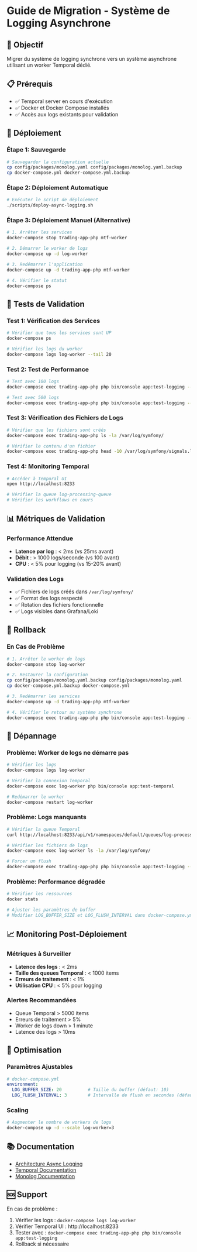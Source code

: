 # Guide de Migration - Système de Logging Asynchrone

## 🎯 Objectif

Migrer du système de logging synchrone vers un système asynchrone utilisant un worker Temporal dédié.

## 📋 Prérequis

- ✅ Temporal server en cours d'exécution
- ✅ Docker et Docker Compose installés
- ✅ Accès aux logs existants pour validation

## 🚀 Déploiement

### Étape 1: Sauvegarde
```bash
# Sauvegarder la configuration actuelle
cp config/packages/monolog.yaml config/packages/monolog.yaml.backup
cp docker-compose.yml docker-compose.yml.backup
```

### Étape 2: Déploiement Automatique
```bash
# Exécuter le script de déploiement
./scripts/deploy-async-logging.sh
```

### Étape 3: Déploiement Manuel (Alternative)
```bash
# 1. Arrêter les services
docker-compose stop trading-app-php mtf-worker

# 2. Démarrer le worker de logs
docker-compose up -d log-worker

# 3. Redémarrer l'application
docker-compose up -d trading-app-php mtf-worker

# 4. Vérifier le statut
docker-compose ps
```

## 🧪 Tests de Validation

### Test 1: Vérification des Services
```bash
# Vérifier que tous les services sont UP
docker-compose ps

# Vérifier les logs du worker
docker-compose logs log-worker --tail 20
```

### Test 2: Test de Performance
```bash
# Test avec 100 logs
docker-compose exec trading-app-php php bin/console app:test-logging --count=100

# Test avec 500 logs
docker-compose exec trading-app-php php bin/console app:test-logging --count=500
```

### Test 3: Vérification des Fichiers de Logs
```bash
# Vérifier que les fichiers sont créés
docker-compose exec trading-app-php ls -la /var/log/symfony/

# Vérifier le contenu d'un fichier
docker-compose exec trading-app-php head -10 /var/log/symfony/signals.log
```

### Test 4: Monitoring Temporal
```bash
# Accéder à Temporal UI
open http://localhost:8233

# Vérifier la queue log-processing-queue
# Vérifier les workflows en cours
```

## 📊 Métriques de Validation

### Performance Attendue
- **Latence par log** : < 2ms (vs 25ms avant)
- **Débit** : > 1000 logs/seconde (vs 100 avant)
- **CPU** : < 5% pour logging (vs 15-20% avant)

### Validation des Logs
- ✅ Fichiers de logs créés dans `/var/log/symfony/`
- ✅ Format des logs respecté
- ✅ Rotation des fichiers fonctionnelle
- ✅ Logs visibles dans Grafana/Loki

## 🔄 Rollback

### En Cas de Problème
```bash
# 1. Arrêter le worker de logs
docker-compose stop log-worker

# 2. Restaurer la configuration
cp config/packages/monolog.yaml.backup config/packages/monolog.yaml
cp docker-compose.yml.backup docker-compose.yml

# 3. Redémarrer les services
docker-compose up -d trading-app-php mtf-worker

# 4. Vérifier le retour au système synchrone
docker-compose exec trading-app-php php bin/console app:test-logging --count=10
```

## 🐛 Dépannage

### Problème: Worker de logs ne démarre pas
```bash
# Vérifier les logs
docker-compose logs log-worker

# Vérifier la connexion Temporal
docker-compose exec log-worker php bin/console app:test-temporal

# Redémarrer le worker
docker-compose restart log-worker
```

### Problème: Logs manquants
```bash
# Vérifier la queue Temporal
curl http://localhost:8233/api/v1/namespaces/default/queues/log-processing-queue

# Vérifier les fichiers de logs
docker-compose exec log-worker ls -la /var/log/symfony/

# Forcer un flush
docker-compose exec trading-app-php php bin/console app:test-logging --count=1
```

### Problème: Performance dégradée
```bash
# Vérifier les ressources
docker stats

# Ajuster les paramètres de buffer
# Modifier LOG_BUFFER_SIZE et LOG_FLUSH_INTERVAL dans docker-compose.yml
```

## 📈 Monitoring Post-Déploiement

### Métriques à Surveiller
- **Latence des logs** : < 2ms
- **Taille des queues Temporal** : < 1000 items
- **Erreurs de traitement** : < 1%
- **Utilisation CPU** : < 5% pour logging

### Alertes Recommandées
- Queue Temporal > 5000 items
- Erreurs de traitement > 5%
- Worker de logs down > 1 minute
- Latence des logs > 10ms

## 🔧 Optimisation

### Paramètres Ajustables
```yaml
# docker-compose.yml
environment:
  LOG_BUFFER_SIZE: 20          # Taille du buffer (défaut: 10)
  LOG_FLUSH_INTERVAL: 3        # Intervalle de flush en secondes (défaut: 5)
```

### Scaling
```bash
# Augmenter le nombre de workers de logs
docker-compose up -d --scale log-worker=3
```

## 📚 Documentation

- [Architecture Async Logging](LOGGING_ASYNC_ARCHITECTURE.md)
- [Temporal Documentation](https://docs.temporal.io/)
- [Monolog Documentation](https://github.com/Seldaek/monolog)

## 🆘 Support

En cas de problème :
1. Vérifier les logs : `docker-compose logs log-worker`
2. Vérifier Temporal UI : http://localhost:8233
3. Tester avec : `docker-compose exec trading-app-php php bin/console app:test-logging`
4. Rollback si nécessaire


